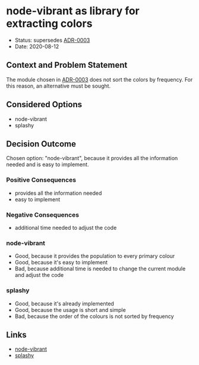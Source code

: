 # node-vibrant as library for extracting colors

* Status: supersedes [ADR-0003](0003-image-manipulation.md)
* Date: 2020-08-12

## Context and Problem Statement

The module chosen in [ADR-0003](0003-image-manipulation.md) does not sort the colors by frequency. For this reason, an alternative must be sought.

## Considered Options

* node-vibrant
* splashy

## Decision Outcome

Chosen option: "node-vibrant", because it provides all the information needed and is easy to implement.

### Positive Consequences

* provides all the information needed
* easy to implement

### Negative Consequences

* additional time needed to adjust the code

### node-vibrant

* Good, because it provides the population to every primary colour
* Good, because it's easy to implement
* Bad, because additional time is needed to change the current module and adjust the code

### splashy

* Good, because it's already implemented
* Good, because the usage is short and simple
* Bad, because the order of the colours is not sorted by frequency

## Links

* [node-vibrant](https://www.npmjs.com/package/node-vibrant)
* [splashy](https://www.npmjs.com/package/splashy)